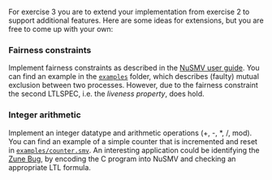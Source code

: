 For exercise 3 you are to extend your implementation from exercise 2 to support additional features. Here are some ideas for extensions, but you are free to come up with your own:

### Fairness constraints

Implement fairness constraints as described in the [NuSMV user guide](https://nusmv.fbk.eu/userman/v26/nusmv.pdf). You can find an example in the [`examples`](examples) folder, which describes (faulty) mutual exclusion between two processes. However, due to the fairness constraint the second LTLSPEC, i.e. the _liveness property_, does hold.

### Integer arithmetic

Implement an integer datatype and arithmetic operations (+, -, *, /, mod). You can find an example of a simple counter that is incremented and reset in [`examples/counter.smv`](examples/counter.smv). An interesting application could be identifying the [Zune Bug](http://bit-player.org/2009/the-zune-bug), by encoding the C program into NuSMV and checking an appropriate LTL formula.